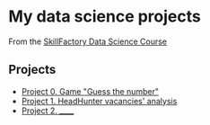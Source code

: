 # My data science projects

From the [SkillFactory Data Science Course](https://skillfactory.ru/data-scientist)

## Projects

* [Project 0. Game "Guess the number"](https://github.com/torchikov/sf_ds/tree/main/project_0)
* [Project 1. HeadHunter vacancies' analysis](https://github.com/torchikov/sf_ds/tree/main/PROJECT-1)
* [Project 2. ____]()
